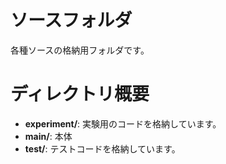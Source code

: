 # ソースフォルダ
各種ソースの格納用フォルダです。

# ディレクトリ概要

- **experiment/**: 実験用のコードを格納しています。
- **main/**: 本体 
- **test/**: テストコードを格納しています。